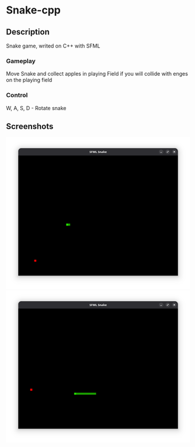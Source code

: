 # Snake-cpp
## Description
Snake game, writed on C++ with SFML
### Gameplay
Move Snake and collect apples in playing Field
if you will collide with enges on the playing field
### Control
W, A, S, D - Rotate snake
## Screenshots
![screen1](/img/s1.png)
![screen2](/img/s2.png)